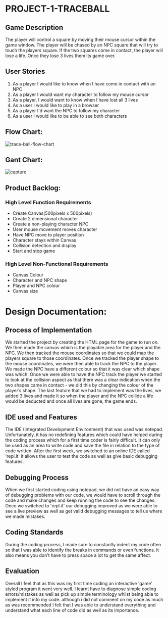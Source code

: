 # PROJECT-1-TRACEBALL

## Game Description
The player will control a square by moving their mouse cursor within the game window. The player will be chased by an NPC square that will try to touch the players square. If the two squares come in contact, the player will lose a life. Once they lose 3 lives them its game over. 
## User Stories
1. As a player I would like to know when I have come in contact with an NPC
2. As a player I would want my character to follow my mouse cursor
3. As a player, I would want to know when I have lost all 3 lives
4. As a user I would like to play in a browser
5. As a player I'd want the NPC to follow my character
6. As a user I would like to be able to see both characters

## Flow Chart:
![trace-ball-flow-chart](https://user-images.githubusercontent.com/31927590/33268885-b42e75b0-d376-11e7-9e28-870bbc7c0def.PNG)
## Gant Chart:
![capture](https://user-images.githubusercontent.com/31927590/33561443-8abeee78-d90a-11e7-9d87-4bb57bb55dcd.PNG)
## Product Backlog:

### High Level Function Requirements

* Create Canvas(500pixels x 500pixels)
* Create 2 dimensional character
* Create a non-playing character NPC
* User mouse movement moves character
* Have NPC move to player position
* Character stays within Canvas
* Collision detection and display
* Start and stop game

### High Level Non-Functional Requirements

* Canvas Colour
* Character and NPC shape
* Player and NPC colour
* Canvas size

# Design Documentation:
## Process of Implementation
We started the project by creating the HTML page for the game to run on. We then made the canvas which is the playable area for the player and the NPC. We then tracked the mouse coordinates so that we could map the players square to those coordinates. Once we tracked the player shape to the mouse coordinates, we were then able to track the NPC to the player. We made the NPC have a different colour so that it was clear which shape was which. Once we were able to have the NPC track the player we started to look at the collision aspect as that there was a clear indication when the two shapes came in contact - we did this by changing the colour of the player’s shape. The last feature that we had to implement was the lives, we added 3 lives and made it so when the player and the NPC collide a life would be deducted and once all lives are gone, the game ends.
## IDE used and Features
The IDE (Integrated Development Environment) that was used was notepad. Unfortunately, it has no redefining features which could have helped during the coding process which for a first time coder is fairly difficult. It can only be used as an area to write code and save the file in relation to the type of code written. After the first week, we switched to an online IDE called 'repl.it' it allows the user to test the code as well as give basic debugging features. 
## Debugging Process
When we first started coding using notepad, we did not have an easy way of debugging problems with our code, we would have to scroll through the code and make changes and keep running the code to see the changes. Once we switched to 'repl.it' our debugging improved as we were able to see a live preview as well as get valid debugging messages to tell us where we made mistakes.
## Coding Standards
During the coding process, I made sure to constantly indent my code often so that I was able to identify the breaks in commands or even functions. it also means you don’t have to press space a lot to get the same affect.
## Evaluation
Overall I feel that as this was my first time coding an interactive 'game' styled program it went very well. I learnt have to diagnose simple coding errors/mistakes as well as pick up simple terminology whilst being able to implement it into my code. although i did not comment on my code as much as was recommended I felt that I was able to understand everything and understand what each line of code did as well as its importance.
